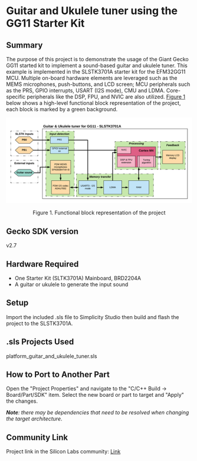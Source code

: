 # Guitar and Ukulele tuner using the GG11 Starter Kit #

## Summary ##

The purpose of this project is to demonstrate the usage of the Giant Gecko GG11 started kit to implement a sound-based guitar and ukulele tuner. This example is implemented in the SLSTK3701A starter kit for the EFM32GG11 MCU. Multiple on-board hardware elements are leveraged such as the MEMS microphones, push-buttons, and LCD screen; MCU peripherals such as the PRS, GPIO interrupts, USART (I2S mode), CMU and LDMA. Core-specific peripherals like the DSP, FPU, and NVIC are also utilized. [Figure 1](#figure-1) below shows a high-level functional block representation of the project, each block is marked by a green background.

<a id="figure-1"></a>
<p align="center">
  <img src="Figures/Figure1.png" width="700" title="Figure 1. Functional block representation of the project">
</p>
<center>Figure 1. Functional block representation of the project</center>

## Gecko SDK version ##

v2.7

## Hardware Required ##

* One Starter Kit (SLTK3701A) Mainboard, BRD2204A
* A guitar or ukulele to generate the input sound

## Setup ##

Import the included .sls file to Simplicity Studio then build and flash the project to the SLSTK3701A.

## .sls Projects Used ##

platform_guitar_and_ukulele_tuner.sls

## How to Port to Another Part ##

Open the "Project Properties" and navigate to the "C/C++ Build -> Board/Part/SDK" item.
Select the new board or part to target and "Apply" the changes.

**_Note_**_: there may be dependencies that need to be resolved when changing the target architecture_.

## Community Link ##

Project link in the Silicon Labs community: [Link][COMMUNITY_LINK]

[COMMUNITY_LINK]:https://community.silabs.com/s/article/guitar-and-ukulele-tuner-using-the-gg11-starter-kit?language=en_US
